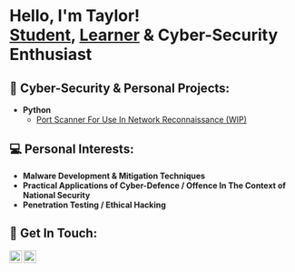 <h1>Hello, I'm Taylor! <br/><a href="https://www.linkedin.com/in/taylor-mcmaniman-a95461183">Student</a>, <a href="https://www.codecademy.com/profiles/MNDKLR">Learner</a> &  <a>Cyber-Security Enthusiast</a></h1>

<h2>👾 Cyber-Security & Personal Projects:</h2>

- <b>Python</b>
  - [Port Scanner For Use In Network Reconnaissance (WIP)](https://github.com/MNDKLR/Port-Scanner-Python-Script)

<h2> 💻 Personal Interests:</h2>

- <b>Malware Development & Mitigation Techniques</b>
- <b>Practical Applications of Cyber-Defence / Offence In The Context of National Security</b>
- <b>Penetration Testing / Ethical Hacking</b>



<h2> 🤳 Get In Touch:</h2>

[<img align="left" alt="Taylor McManiman | LinkedIn" width="22px" src="https://cdn.jsdelivr.net/npm/simple-icons@v3/icons/linkedin.svg" />][linkedin]
[<img align="left" alt="Taylor McManiman | Instagram" width="22px" src="https://cdn.jsdelivr.net/npm/simple-icons@v3/icons/instagram.svg" />][instagram]

[instagram]: https://www.instagram.com/mnd.klr
[linkedin]:https://linkedin.com/in/taylor-mcmaniman-a95461183

<!--
**joshmadakor1/joshmadakor1** is a ✨ _special_ ✨ repository because its `README.md` (this file) appears on your GitHub profile.

Here are some ideas to get you started:

- 🔭 I’m currently working on ...
- 🌱 I’m currently learning ...
- 👯 I’m looking to collaborate on ...
- 🤔 I’m looking for help with ...
- 💬 Ask me about ...
- 📫 How to reach me: ...
- 😄 Pronouns: ...
- ⚡ Fun fact: ...
-->
